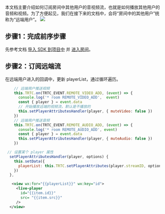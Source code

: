 本文档主要介绍如何订阅房间中其他用户的音视频流，也就是如何播放其他用户的音频和视频。为了方便起见，我们在接下来的文档中，会将“房间中的其他用户”统称为“远端用户”。
![](https://qcloudimg.tencent-cloud.cn/raw/692f3cddee1dc9e9dfadde81448643ad.png)


## 步骤1：完成前序步骤
先参考文档 [导入 SDK 到项目中](https://cloud.tencent.com/document/product/647/32183) 并 [进入房间](https://cloud.tencent.com/document/product/647/74637)。

## 步骤2：订阅远端流
在远端用户进入的回调中，更新 playerList，通过循环遍历。
```javascript
    // 远端用户推送视频
    this.TRTC.on(TRTC_EVENT.REMOTE_VIDEO_ADD, (event) => {
      console.log('* room REMOTE_VIDEO_ADD',  event)
      const { player } = event.data
      // 开始播放远端的视频流，默认是不播放的
      this.setPlayerAttributesHandler(player, { muteVideo: false })
    })
    // 远端用户推送音频
    this.TRTC.on(TRTC_EVENT.REMOTE_AUDIO_ADD, (event) => {
      console.log('* room REMOTE_AUDIO_ADD', event)
      const { player } = event.data
      this.setPlayerAttributesHandler(player, { muteAudio: false })
    })
```
```javascript
 // 设置某个 player 属性
  setPlayerAttributesHandler(player, options) {
    this.setData({
      playerList: this.TRTC.setPlayerAttributes(player.streamID, options),
    })
  },
```
```xml
   <view wx:for="{{playerList}}" wx:key="id">
     <live-player
       id="{{item.id}}"
       src= "{{item.src}}"
     />
  </view>
```